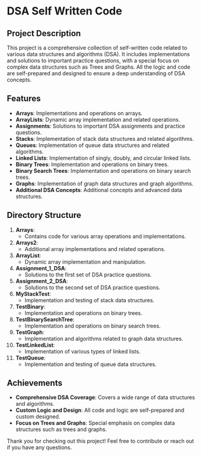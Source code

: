 # DSA Self Written Code

## Project Description

This project is a comprehensive collection of self-written code related to various data structures and algorithms (DSA). It includes implementations and solutions to important practice questions, with a special focus on complex data structures such as Trees and Graphs. All the logic and code are self-prepared and designed to ensure a deep understanding of DSA concepts.

## Features

- **Arrays**: Implementations and operations on arrays.
- **ArrayLists**: Dynamic array implementation and related operations.
- **Assignments**: Solutions to important DSA assignments and practice questions.
- **Stacks**: Implementation of stack data structures and related algorithms.
- **Queues**: Implementation of queue data structures and related algorithms.
- **Linked Lists**: Implementation of singly, doubly, and circular linked lists.
- **Binary Trees**: Implementation and operations on binary trees.
- **Binary Search Trees**: Implementation and operations on binary search trees.
- **Graphs**: Implementation of graph data structures and graph algorithms.
- **Additional DSA Concepts**: Additional concepts and advanced data structures.

## Directory Structure

1. **Arrays**: 
   - Contains code for various array operations and implementations.
2. **Arrays2**:
   - Additional array implementations and related operations.
3. **ArrayList**: 
   - Dynamic array implementation and manipulation.
4. **Assignment_1_DSA**: 
   - Solutions to the first set of DSA practice questions.
5. **Assignment_2_DSA**: 
   - Solutions to the second set of DSA practice questions.
6. **MyStackTest**: 
   - Implementation and testing of stack data structures.
7. **TestBinary**: 
   - Implementation and operations on binary trees.
8. **TestBinarySearchTree**: 
   - Implementation and operations on binary search trees.
9. **TestGraph**: 
   - Implementation and algorithms related to graph data structures.
10. **TestLinkedList**: 
    - Implementation of various types of linked lists.
11. **TestQueue**: 
    - Implementation and testing of queue data structures.

## Achievements

- **Comprehensive DSA Coverage**: Covers a wide range of data structures and algorithms.
- **Custom Logic and Design**: All code and logic are self-prepared and custom designed.
- **Focus on Trees and Graphs**: Special emphasis on complex data structures such as trees and graphs.

Thank you for checking out this project! Feel free to contribute or reach out if you have any questions.
